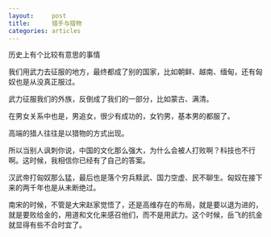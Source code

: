 ```yaml
---
layout:		post
title:		猎手与猎物
categories:	articles
---
```

历史上有个比较有意思的事情 

我们用武力去征服的地方，最终都成了别的国家，比如朝鲜、越南、缅甸，还有匈奴也是从没真正服过。 

武力征服我们的外族，反倒成了我们的一部分，比如蒙古、满清。 

在男女关系中也是，男追女，很少有成功的，女钓男，基本男的都服了。 

高端的猎人往往是以猎物的方式出现。 

所以当别人讽刺你说，中国的文化那么强大，为什么会被人打败啊？科技也不行啊。这时候，我相信你已经有了自己的答案。

汉武帝打匈奴那么猛，最后也是落个穷兵黩武、国力空虚、民不聊生。匈奴在接下来的两千年也是从未断绝过。

南宋的时候，不管是大宋赵家觉悟了，还是高维存在的布局，就是要以退为进的，就是要败给金的，用道和文化来感召他们，而不是用武力。这个时候，岳飞的抗金就显得有些不合时宜了。